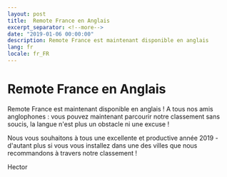 ```yaml
---
layout: post
title:  Remote France en Anglais
excerpt_separator: <!--more-->
date: "2019-01-06 00:00:00"
description: Remote France est maintenant disponible en anglais
lang: fr
locale: fr_FR
---
```


# Remote France en Anglais

Remote France est maintenant disponible en anglais ! A tous nos amis anglophones : vous pouvez maintenant parcourir notre classement sans soucis, la langue n'est plus un obstacle ni une excuse !

Nous vous souhaitons à tous une excellente et productive année 2019 - d'autant plus si vous vous installez dans une des villes que nous recommandons à travers notre classement !

<!--more-->

Hector